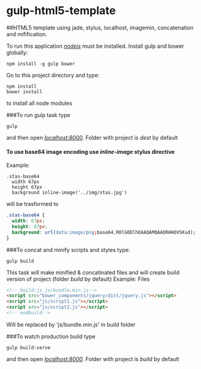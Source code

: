 gulp-html5-template
===================

##HTML5 template using jade, stylus, localhost, imagemin, concatenation and mifification.

To run this application [*nodejs*](http://nodejs.org/) must be installed.
Install gulp and bower globally:
```
npm install -g gulp bower
```
Go to this project directory and type:
```
npm install
bower install
```
to install all node modules

###To run gulp task type
```
gulp
```
and then open [*localhost:8000*](http://localhost:8000). Folder with project is *dest* by default

#### To use base64 image encoding use *inline-image* stylus directive
Example:
```styl
.stas-base64
  width 67px
  height 67px
  background inline-image('../img/stas.jpg')
```
will be trasformed to
```css
.stas-base64 {
  width: 67px;
  height: 67px;
  background: url(data:image/png;base64,R0lGODlhEAAQAMQAAORHHOVSKud);
}
```

###To concat and minify scripts and styles type:
```
gulp build
```

This task will make minified & concatinated files and will create build version of project (folder *build* by default)
Example:
Files
```html
<!-- build:js js/bundle.min.js-->
<script src="bower_components/jquery/dist/jquery.js"></script>
<script src="js/script1.js"></script>
<script src="js/script2.js"></script>
<!-- endbuild-->
```
Will be replaced by 'js/bundle.min.js' in build folder

###To watch production build type
```
gulp build:serve
```
and then open [*localhost:8000*](http://localhost:8000). Folder with project is *build* by default